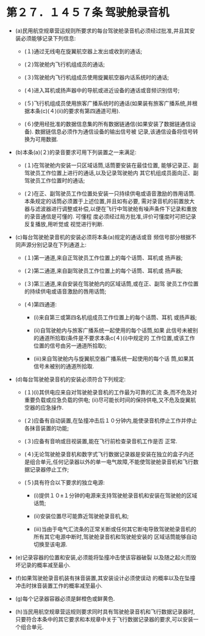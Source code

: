 # 第２７．１４５７条 驾驶舱录音机

- (a)民用航空规章营运规则所要求的每台驾驶舱录音机必须经过批准,并且其安装必须能够记录下列信息:
  + (１)通过无线电在旋翼航空器上发出或收到的通话;

  + (２)驾驶舱内飞行机组成员的通话;

  + (３)驾驶舱内飞行机组成员使用旋翼航空器内话系统时的通话;

  + (４)进入耳机或扬声器中的导航或进近设备的通话或音频识别信号;

  + (５)飞行机组成员使用旅客广播系统时的通话(如果装有旅客广播系统,并根据本条(c)(４)(ii)的要求有第四通道可用).

  + (６)使用经批准的数据信息集的所有数据链通信(如果安装了数据链通信设备). 数据链信息必须作为通信设备的输出信号被 记录,该通信设备将信号转换为可用数据.
- (b)本条(a)(２)的录音要求可用下列装置之一来满足:

  + (１)在驾驶舱内安装一只区域话筒,话筒要安装在最佳位置, 能够记录正、副驾驶员工作位置上进行的通话,以及记录驾驶舱内 其它机组成员面向正、副驾驶员工作位置时的通话;

  + (２)在正、副驾驶员工作位置处安装一只持续供电或语音激励的唇用话筒. 本条规定的话筒必须置于上述位置,并且如有必要, 需对录音机的前置放大器与滤波器进行调整或补偿,以便在飞行中驾驶舱有噪声条件下记录和重放的录音通信是可懂的. 可懂程 度必须经过局方批准,评价可懂度时可把记录反复播放,用听觉或 视觉进行判断.
- (c)每台驾驶舱录音机的安装必须将本条(a)规定的通话或音 频信号部分根据不同声源分别记录在下列通道上:
  + (１)第一通道,来自正驾驶员工作位置上的每个话筒、耳机或 扬声器;

  + (２)第二通道,来自副驾驶员工作位置上的每个话筒、耳机或 扬声器;

  + (３)第三通道,来自安装在驾驶舱内的区域话筒,或在正、副驾 驶员工作位置的持续供电或语音激励的唇用话筒;

  + (４)第四通道:
    * (i)来自第三或第四名机组成员工作位置上的每个话筒、耳机 或扬声器;

    * (ii)自驾驶舱内与旅客广播系统一起使用的每个话筒,如果 此信号未被别的通道所拾取(条件是不要求本条c(４)(i)中规定的 工作位置,或该工作位置的信号由另一通道所拾取);

    * (iii)来自驾驶舱内与旋翼航空器广播系统一起使用的每个话 筒,如果其信号未被别的通道所拾取.
- (d)每台驾驶舱录音机的安装必须符合下列规定:
  + (１)(i)其供电应来自对驾驶舱录音机的工作最为可靠的汇流 条,而不危及对重要负载或应急负载的供电;
(ii)尽可能长时间的保持供电,又不危及旋翼航空器的应急操作.
  + (２)应备有自动装置,在坠撞冲击后１０分钟内,能使录音机停止工作并停止各抹音装置的功能;

  + (３)应备有音响或目视装置,能在飞行前检查录音机工作是否 正常.

  + (４)无论驾驶舱录音机和数字式飞行数据记录器是安装在独立的盒子内还是组合单元,任何记录器以外的单一电气故障,不能使驾驶舱录音机和飞行数据记录器停止工作;

  + (５)具有符合以下要求的独立电源:
    * (i)提供１０±１分钟的电源来支持驾驶舱录音机和安装在驾驶舱的区域话筒;

    * (ii)安装位置尽可能靠近驾驶舱录音机,和;

    * (iii)当由于电气汇流条的正常关断或任何其它断电导致驾驶舱录音机的所有其它电源中断时,驾驶舱录音机和驾驶舱安装的 区域话筒能够自动切换至该电源.
- (e)记录容器的位置和安装,必须能将坠撞冲击使该容器破裂 以及随之起火而毁坏记录的概率减至最小.
- (f)如果驾驶舱录音机装有抹音装置,其安装设计必须使误动 的概率以及在坠撞冲击时抹音装置工作的概率减至最小.
- (g)每个记录器容器必须是鲜橙色或鲜黄色.
- (h)当民用航空规章营运规则要求同时具有驾驶舱录音机和飞行数据记录器时,只要符合本条中的其它要求和本规章中关于飞行数据记录器的要求,可以安装一个组合单元.
